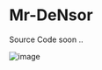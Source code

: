 # Mr-DeNsor


Source Code soon ..

![image](https://user-images.githubusercontent.com/113623772/231904916-e5d9d824-735d-4f96-b2e7-33b67aad2f1b.jpeg)
